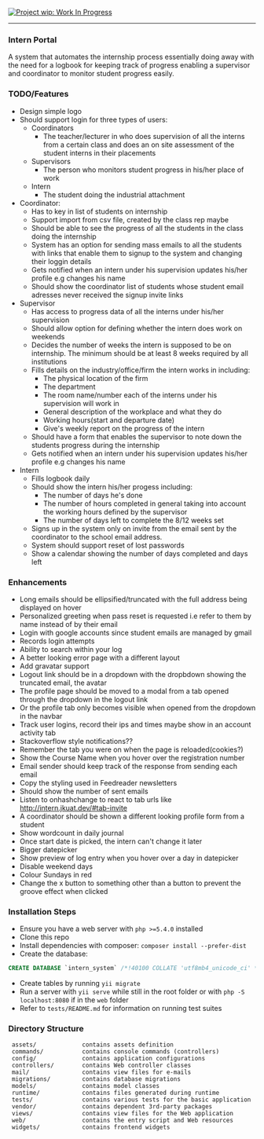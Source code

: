 [![Project wip: Work In Progress][wip-svg]][wip-link]

---

### Intern Portal

A system that automates the internship process essentially doing away with the
need for a logbook for keeping track of progress enabling a supervisor and
coordinator to monitor student progress easily.

### TODO/Features

+ Design simple logo
+ Should support login for three types of users:
  - Coordinators
    - The teacher/lecturer in who does supervision of all the interns from a certain
      class and does an on site assessment of the student interns in their
      placements
  - Supervisors
    - The person who monitors student progress in his/her place of work
  - Intern
    - The student doing the industrial attachment
+ Coordinator:
  + Has to key in list of students on internship
  + Support import from csv file, created by the class rep maybe
  + Should be able to see the progress of all the students in the class doing the
    internship
  + System has an option for sending mass emails to all the students with links that
    enable them to signup to the system and changing their loggin details
  + Gets notified when an intern under his supervision updates his/her profile e.g
    changes his name
  + Should show the coordinator list of students whose student email adresses never
    received the signup invite links
+ Supervisor
  + Has access to progress data of all the interns under his/her supervision
  + Should allow option for defining whether the intern does work on weekends
  + Decides the number of weeks the intern is supposed to be on internship. The
    minimum should be at least 8 weeks required by all institutions
  + Fills details on the industry/office/firm the intern works in including:
    - The physical location of the firm
    - The department
    - The room name/number each of the interns under his supervision will work in
    - General description of the workplace and what they do
    - Working hours(start and departure date)
    - Give's weekly report on the progress of the intern
  + Should have a form that enables the supervisor to note down the students
    progress during the internship
  + Gets notified when an intern under his supervision updates his/her profile e.g
    changes his name
+ Intern
  + Fills logbook daily
  + Should show the intern his/her progess including:
    - The number of days he's done
    - The number of hours completed in general taking into account the working hours
      defined by the supervisor
    - The number of days left to complete the 8/12 weeks set
  + Signs up in the system only on invite from the email sent by the coordinator to
    the school email address.
  + System should support reset of lost passwords
  + Show a calendar showing the number of days completed and days left

### Enhancements
+ Long emails should be ellipsified/truncated with the full address being displayed
  on hover
+ Personalized greeting when pass reset is requested i.e refer to them by name
  instead of by their email
+ Login with google accounts since student emails are managed by gmail
+ Records login attempts
+ Ability to search within your log
+ A better looking error page with a different layout
+ Add gravatar support
+ Logout link should be in a dropdown with the dropbdown showing the truncated
  email, the avatar
+ The profile page should be moved to a modal from a tab opened through the dropdown
  in the logout link
+ Or the profile tab only becomes visible when opened from the dropdown in the
  navbar
+ Track user logins, record their ips and times maybe show in an account activity
  tab
+ Stackoverflow style notifications??
+ Remember the tab you were on when the page is reloaded(cookies?)
+ Show the Course Name when you hover over the registration number
+ Email sender should keep track of the response from sending each email
+ Copy the styling used in Feedreader newsletters
+ Should show the number of sent emails
+ Listen to onhashchange to react to tab urls like http://intern.jkuat.dev/#tab-invite
+ A coordinator should be shown a different looking profile form from a student
+ Show wordcount in daily journal
+ Once start date is picked, the intern can't change it later
+ Bigger datepicker
+ Show preview of log entry when you hover over a day in datepicker
+ Disable weekend days
+ Colour Sundays in red
+ Change the x button to something other than a button to prevent the groove effect
  when clicked

### Installation Steps

+ Ensure you have a web server with `php >=5.4.0` installed
+ Clone this repo
+ Install dependencies with composer: `composer install --prefer-dist`
+ Create the database:
```sql
CREATE DATABASE `intern_system` /*!40100 COLLATE 'utf8mb4_unicode_ci' */
```
+ Create tables by running `yii migrate`
+ Run a server with `yii serve` while still in the root folder or with
  `php -S localhost:8080` if in the `web` folder
+ Refer to `tests/README.md` for information on running test suites


### Directory Structure

     assets/             contains assets definition
     commands/           contains console commands (controllers)
     config/             contains application configurations
     controllers/        contains Web controller classes
     mail/               contains view files for e-mails
     migrations/         contains database migrations
     models/             contains model classes
     runtime/            contains files generated during runtime
     tests/              contains various tests for the basic application
     vendor/             contains dependent 3rd-party packages
     views/              contains view files for the Web application
     web/                contains the entry script and Web resources
     widgets/            contains frontend widgets

[0]: https://github.com/yiisoft/yii2-app-basic
[wip-link]: http://www.repostatus.org/#wip
[wip-svg]: http://www.repostatus.org/badges/latest/wip.svg

